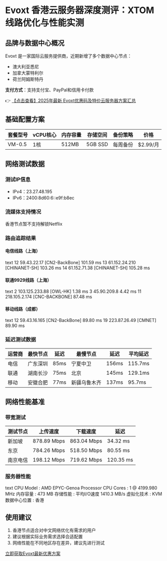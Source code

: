 # Evoxt 香港云服务器深度测评：XTOM线路优化与性能实测

## 品牌与数据中心概况

Evoxt 是一家国际云服务提供商，近期新增了多个数据中心节点：
- 澳大利亚悉尼
- 加拿大蒙特利尔
- 荷兰阿姆斯特丹

**支付方式**：支持支付宝、PayPal和信用卡付款

👉 [【点击查看】2025年最新 Evoxt优惠码及特价云服务器方案汇总](https://bit.ly/evoxt)

## 基础配置方案

| 套餐型号 | vCPU核心 | 内存容量 | 存储空间 | 备份策略 | 价格 |
|---------|---------|---------|---------|---------|-----|
| VM-0.5  | 1核     | 512MB   | 5GB SSD | 每周备份 | $2.99/月 |

## 网络测试数据

### 测试IP信息
- IPv4：23.27.48.195
- IPv6：2400:8d60:6::e9f:b8ec

### 流媒体支持情况
香港节点暂不支持解锁Netflix

### 路由追踪结果

#### 电信线路（上海）
text
12  59.43.22.17     [CN2-BackBone]    101.59 ms
13  61.152.24.210   [CHINANET-SH]     103.26 ms
14  61.152.71.38    [CHINANET-SH]     105.28 ms

#### 联通9929线路（上海）
text
2   103.125.233.88  [OWL-HK]          1.38 ms
3   45.90.209.8                       4.42 ms
11  218.105.2.174   [CNC-BACKBONE]    87.48 ms

#### 移动线路（成都）
text
12  59.43.16.165    [CN2-BackBone]    89.80 ms
19  223.87.26.49    [CMNET]           89.90 ms

### 延迟测试数据
| 运营商 | 最快节点 | 延迟 | 最慢节点 | 延迟 | 平均延迟 |
|-------|---------|-----|---------|-----|--------|
| 电信 | 广东深圳 | 85ms | 宁夏中卫 | 156ms | 115.7ms |
| 联通 | 湖南长沙 | 75ms | 北京 | 145ms | 129.1ms |
| 移动 | 安徽合肥 | 77ms | 新疆乌鲁木齐 | 137ms | 95.7ms |

## 网络性能基准

### 带宽测试
| 测试节点 | 上传速度 | 下载速度 | 延迟 |
|---------|---------|---------|-----|
| 新加坡 | 878.89 Mbps | 863.04 Mbps | 34.32 ms |
| 东京 | 784.26 Mbps | 518.50 Mbps | 80.55 ms |
| 南京电信 | 198.12 Mbps | 719.62 Mbps | 120.35 ms |

### 服务器性能
text
CPU Model      : AMD EPYC-Genoa Processor
CPU Cores      : 1 @ 4199.980 MHz
内存容量       : 473 MB
存储性能       : 平均I/O速度 1410.3 MB/s
虚拟化技术     : KVM
数据中心位置   : 香港

## 使用建议
1. 香港节点适合对中文网络优化有需求的用户
2. 建议根据实际业务需求选择合适配置
3. 网络性能在不同地区存在差异，建议先进行测试

[立即获取Evoxt最新优惠方案](https://bit.ly/evoxt)